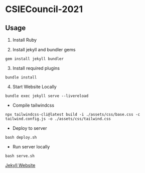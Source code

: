 # CSIECouncil-2021

## Usage

1. Install Ruby

2. Install jekyll and bundler gems
```
gem install jekyll bundler
```

3. Install required plugins
```
bundle install
```

4. Start Website Locally
```
bundle exec jekyll serve --livereload
```

* Compile tailwindcss

```
npx tailwindcss-cli@latest build -i ./assets/css/base.css -c tailwind.config.js -o ./assets/css/tailwind.css
```

* Deploy to server

```
bash deploy.sh
```

* Run server locally

```
bash serve.sh
```

[Jekyll Website](https://jekyllrb.com/)

